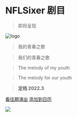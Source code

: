 <!-- _coverpage.md -->

# NFLSixer 剧目

> 即将呈现

![logo](https://s1.ax1x.com/2022/03/06/brSJn1.md.jpg)

> 我的青春之歌

> 我们的青春之歌

> The melody of my youth

> The melody for our youth

> **定档 2022.3**

[看往期演出](#过往演出)
[添加到日历](https://nflsixer.top/_assets/one-note-event.ics)

![](https://s1.ax1x.com/2022/03/06/bDaHoR.jpg)